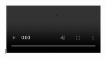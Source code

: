 [![Watch the video](https://github.com/djzts/UHvideo/blob/main/ETI%20Webinar%20Series%20%EF%BC%9A%20Hybrid%20Quantum%20Classical%20Computing%20for%20Energy%20Systems%20Management%20%5BVcDaOj8W4MI%5D.mp4)
